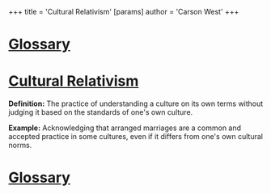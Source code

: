 +++
 title = 'Cultural Relativism'
[params]
	author = 'Carson West'
+++
# [Glossary](./../glossary/)

# [Cultural Relativism](./../cultural-relativism/) 
**Definition:**  The practice of understanding a culture on its own terms without judging it based on the standards of one's own culture.

**Example:**  Acknowledging that arranged marriages are a common and accepted practice in some cultures, even if it differs from one's own cultural norms.

# [Glossary](./../glossary/)